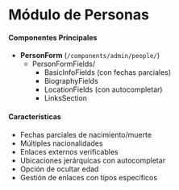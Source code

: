 # Módulo de Personas

#### Componentes Principales
- **PersonForm** (`/components/admin/people/`)
  - PersonFormFields/
    - BasicInfoFields (con fechas parciales)
    - BiographyFields
    - LocationFields (con autocompletar)
    - LinksSection

#### Características
- Fechas parciales de nacimiento/muerte
- Múltiples nacionalidades
- Enlaces externos verificables
- Ubicaciones jerárquicas con autocompletar
- Opción de ocultar edad
- Gestión de enlaces con tipos específicos